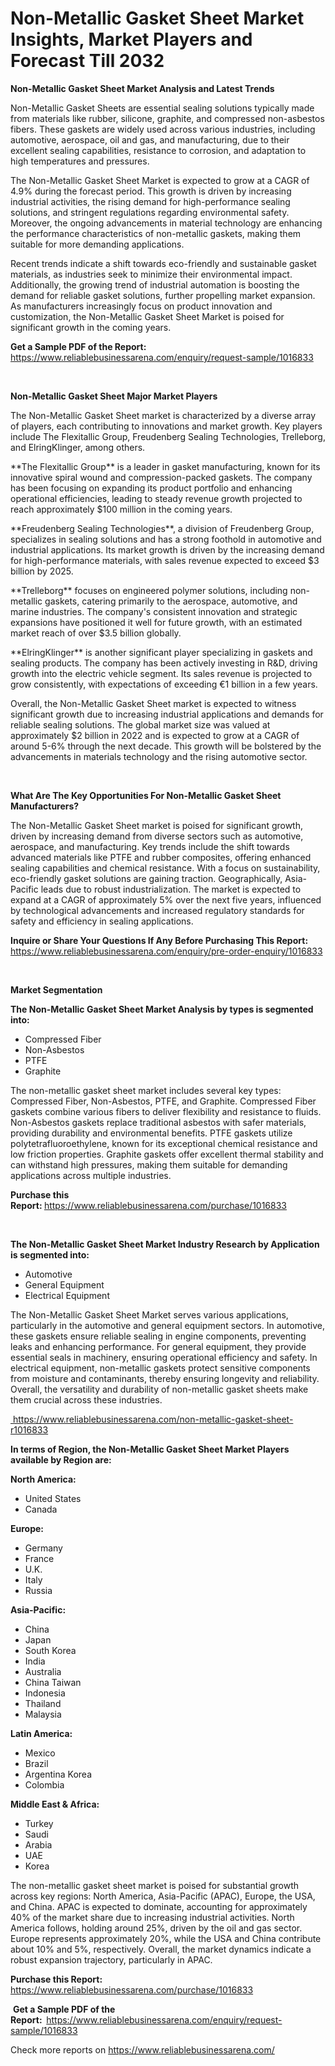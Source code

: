 <p><h1>Non-Metallic Gasket Sheet Market Insights, Market Players and Forecast Till 2032</h1></p><p><strong>Non-Metallic Gasket Sheet Market Analysis and Latest Trends</strong></p>
<p><p>Non-Metallic Gasket Sheets are essential sealing solutions typically made from materials like rubber, silicone, graphite, and compressed non-asbestos fibers. These gaskets are widely used across various industries, including automotive, aerospace, oil and gas, and manufacturing, due to their excellent sealing capabilities, resistance to corrosion, and adaptation to high temperatures and pressures.</p><p>The Non-Metallic Gasket Sheet Market is expected to grow at a CAGR of 4.9% during the forecast period. This growth is driven by increasing industrial activities, the rising demand for high-performance sealing solutions, and stringent regulations regarding environmental safety. Moreover, the ongoing advancements in material technology are enhancing the performance characteristics of non-metallic gaskets, making them suitable for more demanding applications.</p><p>Recent trends indicate a shift towards eco-friendly and sustainable gasket materials, as industries seek to minimize their environmental impact. Additionally, the growing trend of industrial automation is boosting the demand for reliable gasket solutions, further propelling market expansion. As manufacturers increasingly focus on product innovation and customization, the Non-Metallic Gasket Sheet Market is poised for significant growth in the coming years.</p></p>
<p><strong>Get a Sample PDF of the Report:&nbsp;</strong> <a href="https://www.reliablebusinessarena.com/enquiry/request-sample/1016833?utm_campaign=2294&utm_medium=2&utm_source=Github&utm_content=ia&utm_term=21032025&utm_id=non-metallic-gasket-sheet">https://www.reliablebusinessarena.com/enquiry/request-sample/1016833</a></p>
<p>&nbsp;</p>
<p><strong>Non-Metallic Gasket Sheet Major Market Players</strong></p>
<p><p>The Non-Metallic Gasket Sheet market is characterized by a diverse array of players, each contributing to innovations and market growth. Key players include The Flexitallic Group, Freudenberg Sealing Technologies, Trelleborg, and ElringKlinger, among others. </p><p>**The Flexitallic Group** is a leader in gasket manufacturing, known for its innovative spiral wound and compression-packed gaskets. The company has been focusing on expanding its product portfolio and enhancing operational efficiencies, leading to steady revenue growth projected to reach approximately $100 million in the coming years.</p><p>**Freudenberg Sealing Technologies**, a division of Freudenberg Group, specializes in sealing solutions and has a strong foothold in automotive and industrial applications. Its market growth is driven by the increasing demand for high-performance materials, with sales revenue expected to exceed $3 billion by 2025.</p><p>**Trelleborg** focuses on engineered polymer solutions, including non-metallic gaskets, catering primarily to the aerospace, automotive, and marine industries. The company's consistent innovation and strategic expansions have positioned it well for future growth, with an estimated market reach of over $3.5 billion globally.</p><p>**ElringKlinger** is another significant player specializing in gaskets and sealing products. The company has been actively investing in R&D, driving growth into the electric vehicle segment. Its sales revenue is projected to grow consistently, with expectations of exceeding €1 billion in a few years.</p><p>Overall, the Non-Metallic Gasket Sheet market is expected to witness significant growth due to increasing industrial applications and demands for reliable sealing solutions. The global market size was valued at approximately $2 billion in 2022 and is expected to grow at a CAGR of around 5-6% through the next decade. This growth will be bolstered by the advancements in materials technology and the rising automotive sector.</p></p>
<p>&nbsp;</p>
<p><strong>What Are The Key Opportunities For Non-Metallic Gasket Sheet Manufacturers?</strong></p>
<p><p>The Non-Metallic Gasket Sheet market is poised for significant growth, driven by increasing demand from diverse sectors such as automotive, aerospace, and manufacturing. Key trends include the shift towards advanced materials like PTFE and rubber composites, offering enhanced sealing capabilities and chemical resistance. With a focus on sustainability, eco-friendly gasket solutions are gaining traction. Geographically, Asia-Pacific leads due to robust industrialization. The market is expected to expand at a CAGR of approximately 5% over the next five years, influenced by technological advancements and increased regulatory standards for safety and efficiency in sealing applications.</p></p>
<p><strong>Inquire or Share Your Questions If Any Before Purchasing This Report:</strong> <a href="https://www.reliablebusinessarena.com/enquiry/pre-order-enquiry/1016833?utm_campaign=2294&utm_medium=2&utm_source=Github&utm_content=ia&utm_term=21032025&utm_id=non-metallic-gasket-sheet">https://www.reliablebusinessarena.com/enquiry/pre-order-enquiry/1016833</a></p>
<p>&nbsp;</p>
<p><strong>Market Segmentation</strong></p>
<p><strong>The Non-Metallic Gasket Sheet Market Analysis by types is segmented into:</strong></p>
<p><ul><li>Compressed Fiber</li><li>Non-Asbestos</li><li>PTFE</li><li>Graphite</li></ul></p>
<p><p>The non-metallic gasket sheet market includes several key types: Compressed Fiber, Non-Asbestos, PTFE, and Graphite. Compressed Fiber gaskets combine various fibers to deliver flexibility and resistance to fluids. Non-Asbestos gaskets replace traditional asbestos with safer materials, providing durability and environmental benefits. PTFE gaskets utilize polytetrafluoroethylene, known for its exceptional chemical resistance and low friction properties. Graphite gaskets offer excellent thermal stability and can withstand high pressures, making them suitable for demanding applications across multiple industries.</p></p>
<p><strong>Purchase this Report:&nbsp;</strong><a href="https://www.reliablebusinessarena.com/purchase/1016833?utm_campaign=2294&utm_medium=2&utm_source=Github&utm_content=ia&utm_term=21032025&utm_id=non-metallic-gasket-sheet">https://www.reliablebusinessarena.com/purchase/1016833</a></p>
<p>&nbsp;</p>
<p><strong>The Non-Metallic Gasket Sheet Market Industry Research by Application is segmented into:</strong></p>
<p><ul><li>Automotive</li><li>General Equipment</li><li>Electrical Equipment</li></ul></p>
<p><p>The Non-Metallic Gasket Sheet Market serves various applications, particularly in the automotive and general equipment sectors. In automotive, these gaskets ensure reliable sealing in engine components, preventing leaks and enhancing performance. For general equipment, they provide essential seals in machinery, ensuring operational efficiency and safety. In electrical equipment, non-metallic gaskets protect sensitive components from moisture and contaminants, thereby ensuring longevity and reliability. Overall, the versatility and durability of non-metallic gasket sheets make them crucial across these industries.</p></p>
<p><a href="https://www.reliablebusinessarena.com/non-metallic-gasket-sheet-r1016833?utm_campaign=2294&utm_medium=2&utm_source=Github&utm_content=ia&utm_term=21032025&utm_id=non-metallic-gasket-sheet">&nbsp;https://www.reliablebusinessarena.com/non-metallic-gasket-sheet-r1016833</a></p>
<p><strong>In terms of Region, the Non-Metallic Gasket Sheet Market Players available by Region are:</strong></p>
<p>
    <p> <strong> North America: </strong>
        <ul>
            <li>United States</li>
            <li>Canada</li>
        </ul>
        </p> 
    <p> <strong> Europe: </strong>
        <ul>
            <li>Germany</li>
            <li>France</li>
            <li>U.K.</li>
            <li>Italy</li>
            <li>Russia</li>
        </ul>
        </p> 
    <p> <strong> Asia-Pacific: </strong>
        <ul>
            <li>China</li>
            <li>Japan</li>
            <li>South Korea</li>
            <li>India</li>
            <li>Australia</li>
            <li>China Taiwan</li>
            <li>Indonesia</li>
            <li>Thailand</li>
            <li>Malaysia</li>
        </ul>
        </p> 
    <p> <strong> Latin America: </strong>
        <ul>
            <li>Mexico</li>
            <li>Brazil</li>
            <li>Argentina Korea</li>
            <li>Colombia</li>
        </ul>
        </p> 
    <p> <strong> Middle East & Africa: </strong>
        <ul>
            <li>Turkey</li>
            <li>Saudi</li>
            <li>Arabia</li>
            <li>UAE</li>
            <li>Korea</li>
        </ul>
    </p>
    </p>
<p><p>The non-metallic gasket sheet market is poised for substantial growth across key regions: North America, Asia-Pacific (APAC), Europe, the USA, and China. APAC is expected to dominate, accounting for approximately 40% of the market share due to increasing industrial activities. North America follows, holding around 25%, driven by the oil and gas sector. Europe represents approximately 20%, while the USA and China contribute about 10% and 5%, respectively. Overall, the market dynamics indicate a robust expansion trajectory, particularly in APAC.</p></p>
<p><strong>Purchase this Report: </strong><a href="https://www.reliablebusinessarena.com/purchase/1016833?utm_campaign=2294&utm_medium=2&utm_source=Github&utm_content=ia&utm_term=21032025&utm_id=non-metallic-gasket-sheet">https://www.reliablebusinessarena.com/purchase/1016833</a></p>
<p>&nbsp;<strong>Get a Sample PDF of the Report:&nbsp;&nbsp;</strong><a href="https://www.reliablebusinessarena.com/enquiry/request-sample/1016833?utm_campaign=2294&utm_medium=2&utm_source=Github&utm_content=ia&utm_term=21032025&utm_id=non-metallic-gasket-sheet">https://www.reliablebusinessarena.com/enquiry/request-sample/1016833</a></p>
<p><strong></strong></p>
<p>Check more reports on <a href="https://www.reliablebusinessarena.com/?utm_campaign=2294&utm_medium=2&utm_source=Github&utm_content=ia&utm_term=21032025&utm_id=non-metallic-gasket-sheet">https://www.reliablebusinessarena.com/</a></p>